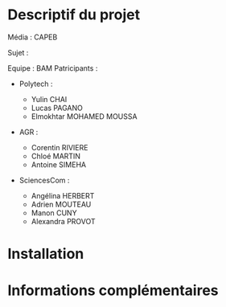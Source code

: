 # Descriptif du projet

Média : CAPEB

Sujet :

Equipe : BAM
Patricipants :


 - Polytech :  
	- Yulin CHAI
	- Lucas PAGANO
	- Elmokhtar MOHAMED MOUSSA
 - AGR :        
	- Corentin RIVIERE
	- Chloé MARTIN
	- Antoine SIMEHA
 - SciencesCom :

	 - Angélina HERBERT 
	 - Adrien MOUTEAU 
	 - Manon CUNY
	 - Alexandra PROVOT

# Installation

# Informations complémentaires
